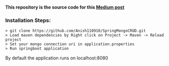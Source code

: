 #### This repository is the source code for  this [Medium post](https://medium.com/@anish.mendiratta/create-a-restful-movies-api-using-springboot-and-mongodb-81b016ee11a)

### Installation Steps:
```
> git clone https://github.com/Anish110910/SpringMongoCRUD.git
> Load maven dependencies by Right click on Project -> Maven -> Reload project
> Set your mongo connection uri in application.properties
> Run springboot application 
```

By default the application runs on localhost:8080
 
